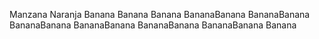Manzana
Naranja
Banana
Banana
Banana
BananaBanana
BananaBanana
BananaBanana
BananaBanana
BananaBanana
BananaBanana
Banana 
